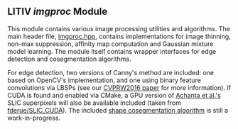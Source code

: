 LITIV *imgproc* Module
----------------------
This module contains various image processing utilities and algorithms. The main header file, [imgproc.hpp](./include/litiv/imgproc.hpp), contains implementations for image thinning, non-max suppression, affinity map computation and Gaussian mixture model learning. The module itself contains wrapper interfaces for edge detection and cosegmentation algorithms.

For edge detection, two versions of Canny's method are included: one based on OpenCV's implementation, and one using binary feature convolutions via LBSPs (see our [CVPRW2016 paper](http://www.polymtl.ca/litiv/doc/StCharlesCVPRW2016.pdf) for more information). If CUDA is found and enabled via CMake, a GPU version of [Achanta et al.'s](https://doi.org/10.1109/TPAMI.2012.120) SLIC superpixels will also be available included (taken from [fderue/SLIC_CUDA](https://github.com/fderue/SLIC_CUDA)). The included [shape cosegmentation algorithm](./include/litiv/imgproc/ForegroundStereoMatcher.hpp) is still a work-in-progress.
